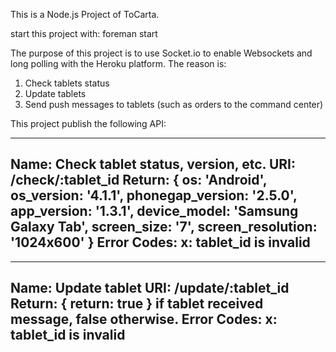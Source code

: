 This is a Node.js Project of ToCarta.

start this project with: foreman start

The purpose of this project is to use Socket.io to enable Websockets and long polling
with the Heroku platform. The reason is:

1. Check tablets status
2. Update tablets
3. Send push messages to tablets (such as orders to the command center)


This project publish the following API:

--------------------------------
Name: Check tablet status, version, etc.
URI: /check/:tablet_id
Return:
{
	os: 'Android',
	os_version: '4.1.1',
	phonegap_version: '2.5.0',
	app_version: '1.3.1',
	device_model: 'Samsung Galaxy Tab',
	screen_size: '7',
	screen_resolution: '1024x600'
}
Error Codes:
	x: tablet_id is invalid
--------------------------------

--------------------------------
Name: Update tablet
URI: /update/:tablet_id
Return: { return: true } if tablet received message, false otherwise.
Error Codes:
	x: tablet_id is invalid
--------------------------------








